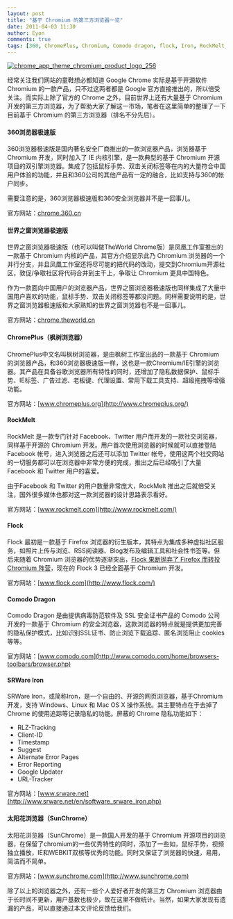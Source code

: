 ```yaml
---
layout: post
title: "基于 Chromium 的第三方浏览器一览"
date: 2011-04-03 11:30
author: Eyon
comments: true
tags: [360, ChromePlus, Chromium, Comodo dragon, flock, Iron, RockMelt, TheWorld]
---
```

<a href="http://img.chromi.org/2011/04/chrome_app_theme_chromium_product_logo_256.png">![](http://img.chromi.org/2011/04/chrome_app_theme_chromium_product_logo_256.png "chrome_app_theme_chromium_product_logo_256")</a>

经常关注我们网站的童鞋想必都知道 Google Chrome 实际是基于开源软件 Chromium 的一款产品，只不过这两者都是 Google 官方直接推出的，所以倍受关注。而实际上除了官方的 Chrome 之外，目前世界上还有大量基于 Chromium 开发的第三方浏览器，为了帮助大家了解这一市场，笔者在这里简单的整理了一下目前基于 Chromium 的第三方浏览器（排名不分先后）。


#### 360浏览器极速版


360浏览器极速版是国内著名安全厂商推出的一款浏览器产品，浏览器基于 Chromium 开发，同时加入了 IE 内核引擎，是一款典型的基于 Chromium 开源项目的双引擎浏览器。集成了包括鼠标手势、双击关闭标签等在内的大量符合中国用户体验的功能，并且和360公司的其他产品有一定的融合，比如支持与360的帐户同步。

需要注意的是，360浏览器极速版和360安全浏览器并不是一回事儿。

官方网站：[chrome.360.cn](http://chrome.360.cn)


#### 世界之窗浏览器极速版


世界之窗浏览器极速版（也可以叫做TheWorld Chrome版）是凤凰工作室推出的一款基于 Chromium 内核的产品，其官方介绍显示此乃 Chromium 浏览器的一个并行分支，并且凤凰工作室还将尽可能的把代码的改动，提交到Chromium开源社区，敦促/争取社区将代码合并到主干上，争取让 Chromium 更具中国特色。

作为一款面向中国用户的浏览器产品，世界之窗浏览器极速版也同样集成了大量中国用户喜欢的功能，鼠标手势、双击关闭标签等都没问题。同样需要说明的是，世界之窗浏览器极速版和大家熟知的世界之窗浏览器也不是一回事儿。<!--more-->

官方网站：[chrome.theworld.cn](http://chrome.theworld.cn)


#### ChromePlus（枫树浏览器）


ChromePlus中文名叫枫树浏览器，是由枫树工作室出品的一款基于 Chromium 的浏览器产品，和360浏览器极速版一样，这也是一款Chromium/IE引擎的浏览器。其产品在具备谷歌浏览器所有特性的同时，还增加了隐私数据保护、鼠标手势、IE标签、广告过滤、老板键、代理设置、常用下载工具支持、超级拖拽等增强功能。

官方网站：[www.chromeplus.org](http://www.chromeplus.org/)


#### RockMelt


RockMelt 是一款专门针对 Facebook、Twitter 用户而开发的一款社交浏览器，同样基于开源的 Chromium 开发。用户首次使用浏览器的时候就可以直接登陆 Facebook 帐号，进入浏览器之后还可以添加 Twitter 帐号，使用这两个社交网站的一切服务都可以在浏览器中非常方便的完成，推出之后已经吸引了大量 Facebook 和 Twitter 用户的喜爱。

由于Facebook 和 Twitter 的用户数量非常庞大，RockMelt 推出之后就倍受关注，国外很多媒体也都对这一款浏览器的设计思路表示看好。

官方网站：[www.rockmelt.com](http://www.rockmelt.com/)


#### Flock


Flock 最初是一款基于 Firefox 浏览器的衍生版本，其特点为集成多种虚拟社区服务，如照片上传与浏览、RSS阅读器、Blog发布及编辑工具和社会性书签等。但后来随着 Chromium 浏览器的优势逐渐突出，[Flock 果断抛弃了 Firefox 而转投 Chromium 阵营](http://www.chromi.org/archives/5271)，现在的 Flock 3 已经全面基于 Chromium 开发。

官方网站：[www.flock.com](http://www.flock.com/)


#### Comodo Dragon


Comodo Dragon 是由提供病毒防范软件及 SSL 安全证书产品的 Comodo 公司开发的一款基于 Chromium 的安全浏览器，这款浏览器的特点就是提供更加完善的隐私保护模式，比如识别SSL证书、防止浏览下载追踪、匿名浏览阻止 cookies 等等。

官方网站：[www.comodo.com](http://www.comodo.com/home/browsers-toolbars/browser.php)


#### SRWare Iron


SRWare Iron，或简称Iron，是一个自由的、开源的网页浏览器，基于Chromium 开发，支持 Windows、Linux 和 Mac OS X 操作系统。其主要特点在于去掉了 Chrome 的使用追踪等记录隐私的功能。屏蔽的 Chrome 隐私功能如下：


*   RLZ-Tracking
*   Client-ID
*   Timestamp
*   Suggest
*   Alternate Error Pages
*   Error Reporting
*   Google Updater
*   URL-Tracker

官方网站：[www.srware.net](http://www.srware.net/en/software_srware_iron.php)



#### 太阳花浏览器（SunChrome）



太阳花浏览器（SunChrome）是一款国人开发的基于 Chromium 开源项目的浏览器，在保留了chromium的一些优秀特性的同时，添加了一些如，鼠标手势，视频独立播放，IE和WEBKIT双核等优秀的功能。同时又保证了浏览器的快速，易用，简洁而不简单。

官方网站：[www.sunchrome.com](http://www.sunchrome.com)

除了以上的浏览器之外，还有一些个人爱好者开发的第三方 Chromium 浏览器由于长时间不更新，用户基数也极少，故在这里不做统计。当然，如果大家发现有遗漏的产品，可以直接通过本文评论反馈给我们。
